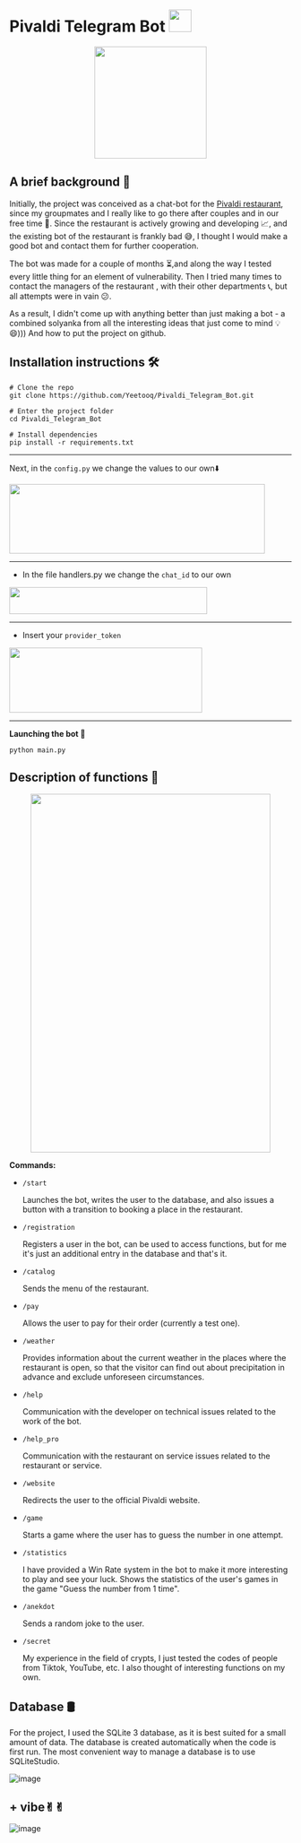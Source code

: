# Pivaldi Telegram Bot <img src="https://media1.tenor.com/m/ookEdv-7MlcAAAAd/barry-barry-63.gif" width="40" height="40">

<div align="center">
  <img src="https://github.com/user-attachments/assets/80ac20fa-f3d7-4feb-80ac-c1c36bd9f810" width="200" height="200">
</div>

## A brief background 📝

Initially, the project was conceived as a chat-bot for the [Pivaldi restaurant](https://pivaldi.ru/), since my groupmates and I really like to go there after couples and in our free time 🍻. Since the restaurant is actively growing and developing 📈, and the existing bot of the restaurant is frankly bad 😅, I thought I would make a good bot and contact them for further cooperation. 

The bot was made for a couple of months ⏳,and along the way I tested every little thing for an element of vulnerability. Then I tried many times to contact the managers of the restaurant , with their other departments 📞, but all attempts were in vain 😕. 

As a result, I didn't come up with anything better than just making a bot - a combined solyanka from all the interesting ideas that just come to mind 💡😄))) And how to put the project on github.


## Installation instructions 🛠️

```
# Clone the repo
git clone https://github.com/Yeetooq/Pivaldi_Telegram_Bot.git

# Enter the project folder
cd Pivaldi_Telegram_Bot

# Install dependencies
pip install -r requirements.txt
```

---

Next, in the ``` config.py ``` we change the values to our own⬇️ 

<img src="https://github.com/user-attachments/assets/f618e8cf-8548-4971-878f-0db42842b1cc" width="456" height="124">

---

* In the file handlers.py we change the ``` chat_id ``` to our own 

<img src="https://github.com/user-attachments/assets/a0b3aae9-9339-4a92-83f6-dcb93ba2b271" width="353" height="48">

---

* Insert your ``` provider_token ```

<img src="https://github.com/user-attachments/assets/c996273d-f7d2-4893-be82-c8cd732efcb0" width="344" height="116">

---

**Launching the bot 🚀**

```
python main.py
```
## Description of functions 🔧

<div align="center">
  <img src="https://github.com/user-attachments/assets/e2105e2f-59e0-426e-8646-6a51cd4d9c6f" width="428" height="640">
</div>

**Сommands:**

- ```/start``` 
  
  Launches the bot, writes the user to the database, and also issues a button with a transition to booking a place in the restaurant.

- ```/registration``` 
   
  Registers a user in the bot, can be used to access functions, but for me it's just an additional entry in the database and that's it.

- ```/catalog``` 
  
  Sends the menu of the restaurant.

- ```/pay``` 
  
  Allows the user to pay for their order (currently a test one).

- ```/weather```  
  
  Provides information about the current weather in the places where the restaurant is open, so that the visitor can find out about precipitation in advance and exclude unforeseen circumstances.

- ```/help```  
  
  Communication with the developer on technical issues related to the work of the bot.

- ```/help_pro```  
  
  Communication with the restaurant on service issues related to the restaurant or service.

- ```/website```  
  
  Redirects the user to the official Pivaldi website.

- ```/game``` 
  
  Starts a game where the user has to guess the number in one attempt.

- ```/statistics```  
  
  I have provided a Win Rate system in the bot to make it more interesting to play and see your luck. Shows the statistics of the user's games in the game "Guess the number from 1 time".

- ```/anekdot```  
  
  Sends a random joke to the user.

- ```/secret```
  
  My experience in the field of crypts, I just tested the codes of people from Tiktok, YouTube, etc. I also thought of interesting functions on my own.

## Database 🛢

For the project, I used the SQLite 3 database, as it is best suited for a small amount of data. The database is created automatically when the code is first run. The most convenient way to manage a database is to use SQLiteStudio.

![image](https://github.com/user-attachments/assets/1e5dabd9-9ad2-4f2b-8ebf-6aaaaf55dd96)


## + vibe✌︎︎✌︎︎

![image](https://github.com/user-attachments/assets/310d1ec0-beab-4aa8-acf0-2f1fddad8ab0)















